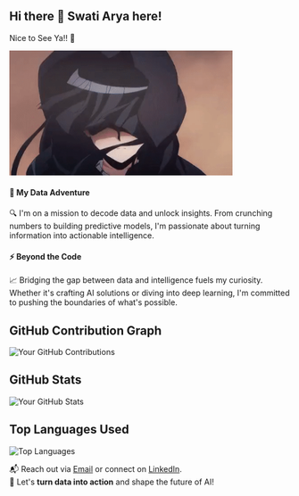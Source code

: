 ## Hi there 👋 Swati Arya here!

Nice to See Ya!! 🖖

<p align="left">
  <img src="image.gif" alt="GIF" width="400" />
</p>

#### 🌟 My Data Adventure

🔍 I'm on a mission to decode data and unlock insights. From crunching numbers to building predictive models, I'm passionate about turning information into actionable intelligence.

#### ⚡ Beyond the Code

📈 Bridging the gap between data and intelligence fuels my curiosity. Whether it's crafting AI solutions or diving into deep learning, I'm committed to pushing the boundaries of what's possible.



<!-- GitHub Contribution Graph -->
## GitHub Contribution Graph

![Your GitHub Contributions](https://github-readme-streak-stats.herokuapp.com/?user=swatiarya01)

<!-- GitHub Stats -->
## GitHub Stats

![Your GitHub Stats](https://github-readme-stats.vercel.app/api?username=swatiarya01&show_icons=true&count_private=true)

<!-- Top Languages Used -->
## Top Languages Used

![Top Languages](https://github-readme-stats.vercel.app/api/top-langs/?username=swatiarya01&layout=compact)

📬 Reach out via <a href="arya.swati.01@gmail.com">Email</a> or connect on <a href="https://www.linkedin.com/in/swati-arya-182351192/">LinkedIn</a>.<br>
  🌟 Let's <b>turn data into action</b> and shape the future of AI!
